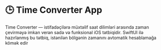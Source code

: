 # 🕒 Time Converter App

Time Converter — istifadəçilərə müxtəlif saat dilimləri arasında zaman çevirməyə imkan verən sadə və funksional iOS tətbiqidir. SwiftUI ilə hazırlanmış bu tətbiq, istənilən bölgənin zamanını avtomatik hesablamağa kömək edir

